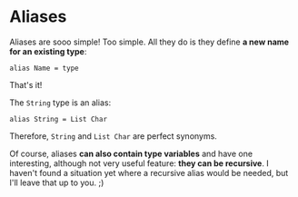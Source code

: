 # Aliases

Aliases are sooo simple! Too simple. All they do is they define **a new name for an existing type**:

```funky
alias Name = type
```

That's it!

The `String` type is an alias:

```funky
alias String = List Char
```

Therefore, `String` and `List Char` are perfect synonyms.

Of course, aliases **can also contain type variables** and have one interesting, although not very useful feature: **they can be recursive**. I haven't found a situation yet where a recursive alias would be needed, but I'll leave that up to you. ;)
